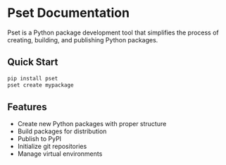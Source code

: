 # Pset Documentation

Pset is a Python package development tool that simplifies the process of creating, building, and publishing Python packages.

## Quick Start

```bash
pip install pset
pset create mypackage
```

## Features
* Create new Python packages with proper structure
* Build packages for distribution
* Publish to PyPI
* Initialize git repositories
* Manage virtual environments
